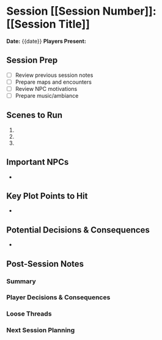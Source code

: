 # Session [[Session Number]]: [[Session Title]]

**Date:** {{date}}
**Players Present:** 

## Session Prep
- [ ] Review previous session notes
- [ ] Prepare maps and encounters
- [ ] Review NPC motivations
- [ ] Prepare music/ambiance

## Scenes to Run
1. 
2. 
3. 

## Important NPCs
- 

## Key Plot Points to Hit
- 

## Potential Decisions & Consequences
- 

## Post-Session Notes
### Summary

### Player Decisions & Consequences

### Loose Threads

### Next Session Planning